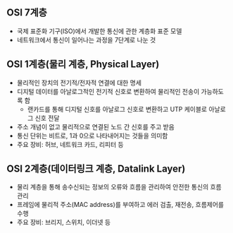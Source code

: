 ## OSI 7계층

- 국제 표준화 기구(ISO)에서 개발한 통신에 관한 계층화 표준 모델
- 네트워크에서 통신이 일어나는 과정을 7단계로 나눈 것

## OSI 1계층(물리 계층, Physical Layer)

- 물리적인 장치의 전기적/전자적 연결에 대한 명세
- 디지털 데이터를 아날로그적인 전기적 신호로 변환하여 물리적인 전송이 가능하도록 함
  - 랜카드를 통해 디지털 신호를 아날로그 신호로 변환하고 UTP 케이블로 아날로그 신호 전달
- 주소 개념이 없고 물리적으로 연결된 노드 간 신호를 주고 받음
- 통신 단위는 비트로, 1과 0으로 나타내어지는 것들을 의미함
- 주요 장비: 허브, 네트워크 카드, 리피터 등

## OSI 2계층(데이터링크 계층, Datalink Layer)

- 물리 계층을 통해 송수신되는 정보의 오류와 흐름을 관리하여 안전한 통신의 흐름 관리
- 프레임에 물리적 주소(MAC address)를 부여하고 에러 검출, 재전송, 흐름제어를 수행
- 주요 장비: 브리지, 스위치, 이더넷 등